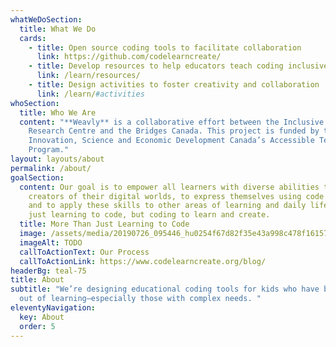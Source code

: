 ```yaml
---
whatWeDoSection:
  title: What We Do
  cards:
    - title: Open source coding tools to facilitate collaboration
      link: https://github.com/codelearncreate/
    - title: Develop resources to help educators teach coding inclusively
      link: /learn/resources/
    - title: Design activities to foster creativity and collaboration
      link: /learn/#activities
whoSection:
  title: Who We Are
  content: "**Weavly** is a collaborative effort between the Inclusive Design
    Research Centre and the Bridges Canada. This project is funded by the
    Innovation, Science and Economic Development Canada’s Accessible Technology
    Program."
layout: layouts/about
permalink: /about/
goalSection:
  content: Our goal is to empower all learners with diverse abilities to be
    creators of their digital worlds, to express themselves using code and art,
    and to apply these skills to other areas of learning and daily life. Not
    just learning to code, but coding to learn and create.
  title: More Than Just Learning to Code
  image: /assets/media/20190726_095446_hu0254f67d82f35e43a998c478f1615761_1190091_1000x0_resize_q75_box.jpg
  imageAlt: TODO
  callToActionText: Our Process
  callToActionLink: https://www.codelearncreate.org/blog/
headerBg: teal-75
title: About
subtitle: "We’re designing educational coding tools for kids who have been left
  out of learning—especially those with complex needs. "
eleventyNavigation:
  key: About
  order: 5
---
```

